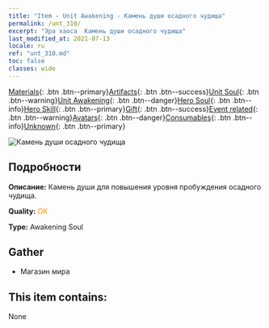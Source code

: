 ```yaml
---
title: "Item - Unit Awakening - Камень души осадного чудища"
permalink: /unt_310/
excerpt: "Эра хаоса  Камень души осадного чудища"
last_modified_at: 2021-07-13
locale: ru
ref: "unt_310.md"
toc: false
classes: wide
---
```

 [Materials](/ItemsRU/){: .btn .btn--primary}[Artifacts](/ItemsRU/Artifacts/){: .btn .btn--success}[Unit Soul](/ItemsRU/UnitSoul/){: .btn .btn--warning}[Unit Awakening](/ItemsRU/UnitAwakening/){: .btn .btn--danger}[Hero Soul](/ItemsRU/HeroSoul/){: .btn .btn--info}[Hero Skill](/ItemsRU/HeroSkill/){: .btn .btn--primary}[Gift](/ItemsRU/Gift/){: .btn .btn--success}[Event related](/ItemsRU/Events/){: .btn .btn--warning}[Avatars](/ItemsRU/Avatars/){: .btn .btn--danger}[Consumables](/ItemsRU/Consumables/){: .btn .btn--info}[Unknown](/ItemsRU/Unknown/){: .btn .btn--primary}

 ![Камень души осадного чудища](/images/u/tia_duyanjuren.jpg)

## Подробности
 **Описание:** Камень души для повышения уровня пробуждения осадного чудища.

 **Quality:** <span style="color: #FF8C00">OK</span>

 **Type:** Awakening Soul

## Gather

*    Магазин мира 

## This item contains:

  None


